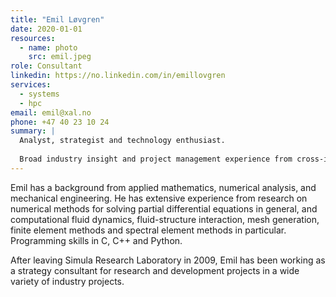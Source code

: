 ```yaml
---
title: "Emil Løvgren"
date: 2020-01-01
resources:
  - name: photo
    src: emil.jpeg
role: Consultant
linkedin: https://no.linkedin.com/in/emillovgren
services:
  - systems
  - hpc
email: emil@xal.no
phone: +47 40 23 10 24
summary: |
  Analyst, strategist and technology enthusiast.
  
  Broad industry insight and project management experience from cross-industry collaboration projects, business development, research strategy, and project planning and excecution.
---
```


Emil has a background from applied mathematics, numerical analysis, and mechanical engineering. He has extensive experience from research on numerical methods for solving partial differential equations in general, and computational fluid dynamics, fluid-structure interaction, mesh generation, finite element methods and spectral element methods in particular. Programming skills in C, C++ and Python.

After leaving Simula Research Laboratory in 2009, Emil has been working as a strategy consultant for research and development projects in a wide variety of industry projects.
